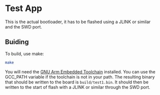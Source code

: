 # Test App

This is the actual bootloader, it has to be flashed using a JLINK or similar and the SWD port.

## Buiding

To build, use make:

```bash
make
```

You will need the [GNU Arm Embedded Toolchain](https://developer.arm.com/downloads/-/arm-gnu-toolchain-downloads) installed. You can use the GCC_PATH variable if the toolchain is not in your path. The resulting binary that should be written to the board is `build/test1.bin`. It should then be written to the start of flash with a JLINK or similar through the SWD port.